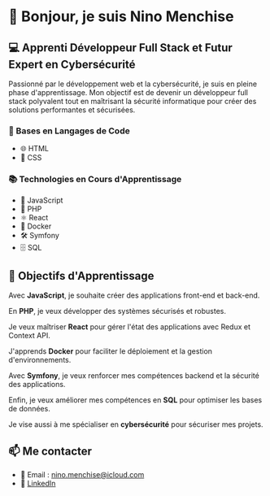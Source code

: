 # 👋 Bonjour, je suis Nino Menchise

## 💻 Apprenti Développeur Full Stack et Futur Expert en Cybersécurité

Passionné par le développement web et la cybersécurité, je suis en pleine phase d'apprentissage. Mon objectif est de devenir un développeur full stack polyvalent tout en maîtrisant la sécurité informatique pour créer des solutions performantes et sécurisées.

### 🚀 Bases en Langages de Code

- 🌐 HTML
- 🎨 CSS

### 📚 Technologies en Cours d'Apprentissage

- 🚀 JavaScript
- 🐘 PHP
- ⚛️ React
- 🐳 Docker
- 🛠️ Symfony
- 🗄️ SQL

## 🌱 Objectifs d'Apprentissage

Avec **JavaScript**, je souhaite créer des applications front-end et back-end.

En **PHP**, je veux développer des systèmes sécurisés et robustes.

Je veux maîtriser **React** pour gérer l'état des applications avec Redux et Context API.

J'apprends **Docker** pour faciliter le déploiement et la gestion d'environnements.

Avec **Symfony**, je veux renforcer mes compétences backend et la sécurité des applications.

Enfin, je veux améliorer mes compétences en **SQL** pour optimiser les bases de données.

Je vise aussi à me spécialiser en **cybersécurité** pour sécuriser mes projets.

## 📫 Me contacter

- 📧 Email : nino.menchise@icloud.com
- 🔗 [LinkedIn](https://www.linkedin.com/in/nino-menchise-7b2a4b2bb/?originalSubdomain=fr)


